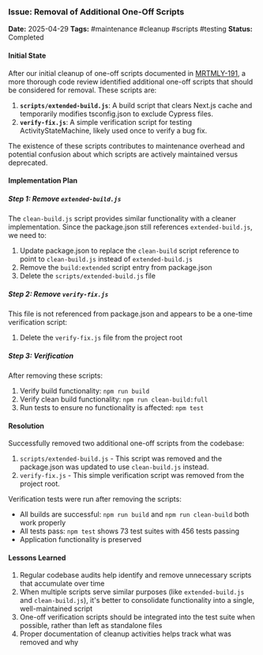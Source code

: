 <!-- filepath: /Users/ken/Workspace/ken-guru/github-copilot-agent-assisted-next-app/docs/logged_memories/MRTMLY-004-removal-of-additional-one-off-scripts.md -->
### Issue: Removal of Additional One-Off Scripts
**Date:** 2025-04-29
**Tags:** #maintenance #cleanup #scripts #testing
**Status:** Completed

#### Initial State
After our initial cleanup of one-off scripts documented in [MRTMLY-191](./MRTMLY-191-removal-of-one-off-scripts.md), a more thorough code review identified additional one-off scripts that should be considered for removal. These scripts are:

1. **`scripts/extended-build.js`**: A build script that clears Next.js cache and temporarily modifies tsconfig.json to exclude Cypress files.
2. **`verify-fix.js`**: A simple verification script for testing ActivityStateMachine, likely used once to verify a bug fix.

The existence of these scripts contributes to maintenance overhead and potential confusion about which scripts are actively maintained versus deprecated.

#### Implementation Plan

##### Step 1: Remove `extended-build.js`
The `clean-build.js` script provides similar functionality with a cleaner implementation. Since the package.json still references `extended-build.js`, we need to:

1. Update package.json to replace the `clean-build` script reference to point to `clean-build.js` instead of `extended-build.js`
2. Remove the `build:extended` script entry from package.json
3. Delete the `scripts/extended-build.js` file

##### Step 2: Remove `verify-fix.js`
This file is not referenced from package.json and appears to be a one-time verification script:

1. Delete the `verify-fix.js` file from the project root

##### Step 3: Verification
After removing these scripts:

1. Verify build functionality: `npm run build`
2. Verify clean build functionality: `npm run clean-build:full`
3. Run tests to ensure no functionality is affected: `npm test`

#### Resolution
Successfully removed two additional one-off scripts from the codebase:

1. `scripts/extended-build.js` - This script was removed and the package.json was updated to use `clean-build.js` instead.
2. `verify-fix.js` - This simple verification script was removed from the project root.

Verification tests were run after removing the scripts:
- All builds are successful: `npm run build` and `npm run clean-build` both work properly
- All tests pass: `npm test` shows 73 test suites with 456 tests passing
- Application functionality is preserved

#### Lessons Learned
1. Regular codebase audits help identify and remove unnecessary scripts that accumulate over time
2. When multiple scripts serve similar purposes (like `extended-build.js` and `clean-build.js`), it's better to consolidate functionality into a single, well-maintained script
3. One-off verification scripts should be integrated into the test suite when possible, rather than left as standalone files
4. Proper documentation of cleanup activities helps track what was removed and why
